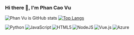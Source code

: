 ### Hi there 👋, I'm Phan Cao Vu 
![Phan Vu is GitHub stats](https://github-readme-stats.vercel.app/api?username=phancaovu&show_icons=true&theme=transparent)
[![Top Langs](https://github-readme-stats.vercel.app/api/top-langs/?username=phancaovu&layout=compact)](https://github.com/anuraghazra/github-readme-stats) 

<img align="left"  alt= "Python" src = "https://img.shields.io/badge/python-3670A0?style=for-the-badge&logo=python&logoColor=ffdd54" />
<img align="left"  alt= "JavaScript" src = "https://img.shields.io/badge/javascript-%23323330.svg?style=for-the-badge&logo=javascript&logoColor=%23F7DF1E" />
<img align="left"  alt= "HTML5" src = "https://img.shields.io/badge/html5-%23E34F26.svg?style=for-the-badge&logo=html5&logoColor=white" />
<img align="left"  alt= "NodeJS" src = "https://img.shields.io/badge/node.js-6DA55F?style=for-the-badge&logo=node.js&logoColor=white" />
<img align="left"  alt= "Vue.js" src = "https://img.shields.io/badge/vuejs-%2335495e.svg?style=for-the-badge&logo=vuedotjs&logoColor=%234FC08D" />
<img align="left"  alt= "Azure" src ="https://img.shields.io/badge/azure-%230072C6.svg?style=for-the-badge&logo=microsoftazure&logoColor=white" />

